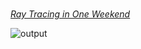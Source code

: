 ### 
[_Ray Tracing in One Weekend_](https://raytracing.github.io/books/RayTracingInOneWeekend.html)

![output](https://github.com/user-attachments/assets/32dfa0ca-1042-44ab-8bab-1e151c1015af)

